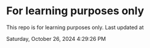 # For learning purposes only
This repo is for learning purposes only.
Last updated at

Saturday, October 26, 2024 4:29:26 PM

